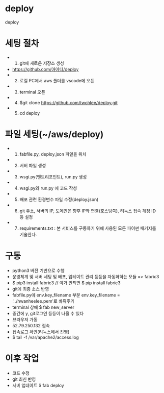 # deploy
deploy

# 세팅 절차 
- 1. git에 새로운 저장소 생성
-    https://github.com/아이디/deploy
- 2. 로컬 PC에서 aws 폴더를 vscode에 오픈
- 3. terminal 오픈
- 4. $git clone https://github.com/twohlee/deploy.git
- 5. cd deploy 


# 파일 세팅(~/aws/deploy)
- 1. fabfile.py, deploy.json 파일을 위치
- 2. 서버 파일 생성 
- 3. wsgi.py(엔트리포인트), run.py 생성 
- 4. wsgi.py와 run.py 에 코드 작성
- 5. 배포 관련 환경변수 파일 수정(deploy.json)
- 6. git 주소, 서버의 IP, 도메인은 향후 IP와 연결(호스팅쪽), 리눅스 접속 계정 ID 등 설정 
- 7. requirements.txt : 본 서비스를 구동하기 위해 사용된 모든 파이썬 패키지를 기술한다.

# 구동 
- python3 버전 기반으로 수행
- 운영체계 및 서버 세팅 및 배포, 업테이트 관리 등등을 자동화하는 모듈 => fabric3  
- $ pip3 install fabric3 // 이거 안되면 $ pip install fabric3
- git에 최종 소스 반영 
- fabfile.py에 env.key_filename 부분 env.key_filename = '../hwanheelee.pem'로 바꿔주기 
- terminal 창에 $ fab new_server
- 중간에 y, git로그인 등등이 나올 수 있다
- 브라우저 가동 
- 52.79.250.132 접속
- 접속로그 확인(리눅스에서 진행)
- $ tail -f /var/apache2/access.log 

# 이후 작업 
- 코드 수정
- git 최신 반영
- 서버 업데이트
    $ fab deploy 
    

